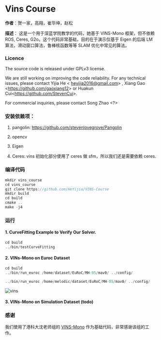 # Vins Course
**作者**：贺一家，高翔，崔华坤，赵松

**描述**：
这是一个用于深蓝学院教学的代码，她基于 VINS-Mono 框架，但不依赖 ROS, Ceres, G2o。这个代码非常基础，目的在于演示仅基于 Eigen 的后端 LM 算法，滑动窗口算法，鲁棒核函数等等 SLAM 优化中常见的算法。

### Licence
The source code is released under GPLv3 license.

We are still working on improving the code reliability. For any technical issues, please contact Yijia He <	heyijia2016@gmail.com> , Xiang Gao <<https://github.com/gaoxiang12>> or Huakun Cui<<https://github.com/StevenCui>>.

For commercial inquiries, please contact Song Zhao <?>

### 安装依赖项：

1. pangolin: <https://github.com/stevenlovegrove/Pangolin>

2. opencv

3. Eigen

4. Ceres: vins 初始化部分使用了 ceres 做 sfm，所以我们还是需要依赖 ceres. 

### 编译代码

```c++
mkdir vins_course
cd vins_course
git clone https://github.com/HeYijia/VINS-Course
mkdir build 
cd build
cmake ..
make -j4
```

### 运行
#### 1. CurveFitting Example to Verify Our Solver.
```c++
cd build
../bin/testCurveFitting 
```

#### 2. VINs-Mono on Euroc Dataset
```c++
cd build
../bin/run_euroc /home/dataset/EuRoC/MH-05/mav0/ ../config/

../bin/run_euroc /home/melodic/dataset/EuRoC/MH-05/mav0/ ../config/

```
![vins](doc/vins.gif)

#### 3. VINs-Mono on Simulation Dataset (todo)

### 感谢

我们使用了港科大沈老师组的 [VINS-Mono](https://github.com/HKUST-Aerial-Robotics/VINS-Mono) 作为基础代码，非常感谢该组的工作。

